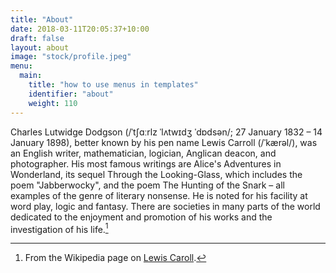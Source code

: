 ```yaml
---
title: "About"
date: 2018-03-11T20:05:37+10:00
draft: false
layout: about
image: "stock/profile.jpeg"
menu:
  main:
    title: "how to use menus in templates"
    identifier: "about"
    weight: 110
---
```


Charles Lutwidge Dodgson (/ˈtʃɑːrlz ˈlʌtwɪdʒ ˈdɒdsən/; 27 January 1832 – 14 January 1898), better known by his pen name Lewis Carroll (/ˈkærəl/), was an English writer, mathematician, logician, Anglican deacon, and photographer. His most famous writings are Alice's Adventures in Wonderland, its sequel Through the Looking-Glass, which includes the poem "Jabberwocky", and the poem The Hunting of the Snark – all examples of the genre of literary nonsense. He is noted for his facility at word play, logic and fantasy. There are societies in many parts of the world dedicated to the enjoyment and promotion of his works and the investigation of his life.[^footnote]

[^footnote]: From the Wikipedia page on [Lewis Caroll](https://en.wikipedia.org/wiki/Lewis_Carroll).
